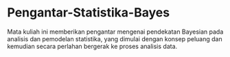 # Pengantar-Statistika-Bayes
Mata kuliah ini memberikan pengantar mengenai pendekatan Bayesian pada analisis dan pemodelan statistika, yang dimulai dengan konsep peluang dan kemudian secara perlahan bergerak ke proses analisis data.
